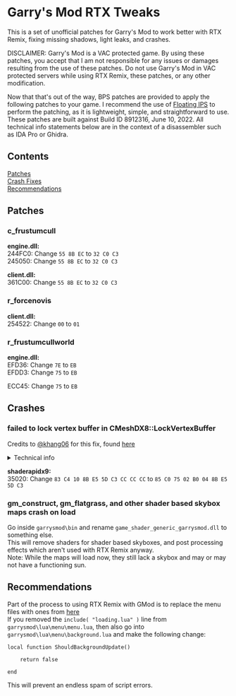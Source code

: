 # Garry's Mod RTX Tweaks

This is a set of unofficial patches for Garry's Mod to work better with RTX Remix, fixing missing shadows, light leaks, and crashes.

DISCLAIMER: Garry's Mod is a VAC protected game. By using these patches, you accept that I am not responsible for any issues or damages resulting from the use of these patches. Do not use Garry's Mod in VAC protected servers while using RTX Remix, these patches, or any other modification.

Now that that's out of the way, BPS patches are provided to apply the following patches to your game. I recommend the use of [Floating IPS](https://www.romhacking.net/utilities/1040/) to perform the patching, as it is lightweight, simple, and straightforward to use. These patches are built against Build ID 8912316, June 10, 2022. All technical info statements below are in the context of a disassembler such as IDA Pro or Ghidra.

## Contents

[Patches](https://github.com/BlueAmulet/SourceRTXTweaks/tree/main/garrysmod#patches)  
[Crash Fixes](https://github.com/BlueAmulet/SourceRTXTweaks/tree/main/garrysmod#crashes)  
[Recommendations](https://github.com/BlueAmulet/SourceRTXTweaks/tree/main/garrysmod#recommendations)

## Patches

### c_frustumcull

**engine.dll:**  
244FC0: Change `55 8B EC` to `32 C0 C3`  
245050: Change `55 8B EC` to `32 C0 C3`

**client.dll:**  
361C00: Change `55 8B EC` to `32 C0 C3`

### r_forcenovis

**client.dll:**  
254522: Change `00` to `01`

### r_frustumcullworld

**engine.dll:**  
EFD36: Change `7E` to `EB`  
EFDD3: Change `75` to `EB`

ECC45: Change `75` to `EB`

## Crashes

### failed to lock vertex buffer in CMeshDX8::LockVertexBuffer

Credits to [@khang06](https://github.com/khang06) for this fix, found [here](https://github.com/khang06/misc/tree/master/reversing/source/portalrtxvbfix)

<details>  
<summary>Technical info</summary>

Search for "CMeshMgr::FindOrCreateVertexBuffer (dynamic VB)" and go to the function referencing this string.  
At the top of the function should be a function call taking two arguments, go inside this function.  
This function should consist of a single call followed by a value return:  
`function_call(0, a1, a2, v3);`  
After the function call and eax has been loaded, add in the following instructions:  
```  
test   eax,eax  
jne    +0x2  
mov    al,0x4  
```

</details>

**shaderapidx9:**  
35020: Change `83 C4 10 8B E5 5D C3 CC CC CC` to `85 C0 75 02 B0 04 8B E5 5D C3`

### gm_construct, gm_flatgrass, and other shader based skybox maps crash on load

Go inside `garrysmod\bin` and rename `game_shader_generic_garrysmod.dll` to something else.  
This will remove shaders for shader based skyboxes, and post processing effects which aren't used with RTX Remix anyway.  
Note: While the maps will load now, they still lack a skybox and may or may not have a functioning sun.

## Recommendations

Part of the process to using RTX Remix with GMod is to replace the menu files with ones from [here](https://github.com/robotboy655/gmod-lua-menu)  
If you removed the `include( "loading.lua" )` line from `garrysmod\lua\menu\menu.lua`, then also go into `garrysmod\lua\menu\background.lua` and make the following change:  
```  
local function ShouldBackgroundUpdate()

	return false

end  
```  
This will prevent an endless spam of script errors.  

